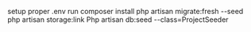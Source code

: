 setup proper .env
run
composer install
php artisan migrate:fresh --seed
php artisan storage:link
Php artisan db:seed --class=ProjectSeeder

